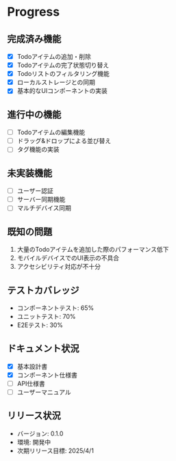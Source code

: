 # Progress

## 完成済み機能
- [x] Todoアイテムの追加・削除
- [x] Todoアイテムの完了状態切り替え
- [x] Todoリストのフィルタリング機能
- [x] ローカルストレージとの同期
- [x] 基本的なUIコンポーネントの実装

## 進行中の機能
- [ ] Todoアイテムの編集機能
- [ ] ドラッグ&ドロップによる並び替え
- [ ] タグ機能の実装

## 未実装機能
- [ ] ユーザー認証
- [ ] サーバー同期機能
- [ ] マルチデバイス同期

## 既知の問題
1. 大量のTodoアイテムを追加した際のパフォーマンス低下
2. モバイルデバイスでのUI表示の不具合
3. アクセシビリティ対応が不十分

## テストカバレッジ
- コンポーネントテスト: 65%
- ユニットテスト: 70%
- E2Eテスト: 30%

## ドキュメント状況
- [x] 基本設計書
- [x] コンポーネント仕様書
- [ ] API仕様書
- [ ] ユーザーマニュアル

## リリース状況
- バージョン: 0.1.0
- 環境: 開発中
- 次期リリース目標: 2025/4/1
